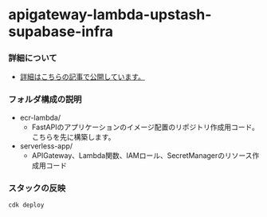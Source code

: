 # apigateway-lambda-upstash-supabase-infra

### 詳細について
- [詳細はこちらの記事で公開しています。](https://qiita.com/eno49conan/items/6d3e98df2ac82613c3b3)

### フォルダ構成の説明
- ecr-lambda/
  - FastAPIのアプリケーションのイメージ配置のリポジトリ作成用コード。こちらを先に構築します。
- serverless-app/
  - APIGateway、Lambda関数、IAMロール、SecretManagerのリソース作成用コード

### スタックの反映
```bash
cdk deploy
```